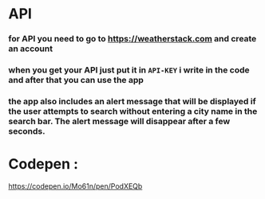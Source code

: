 # API

### for API you need to go to https://weatherstack.com and create an account

### when you get your API just put it in `API-KEY` i write in the code and after that you can use the app

### the app also includes an alert message that will be displayed if the user attempts to search without entering a city name in the search bar. The alert message will disappear after a few seconds.

# Codepen :
https://codepen.io/Mo61n/pen/PodXEQb
